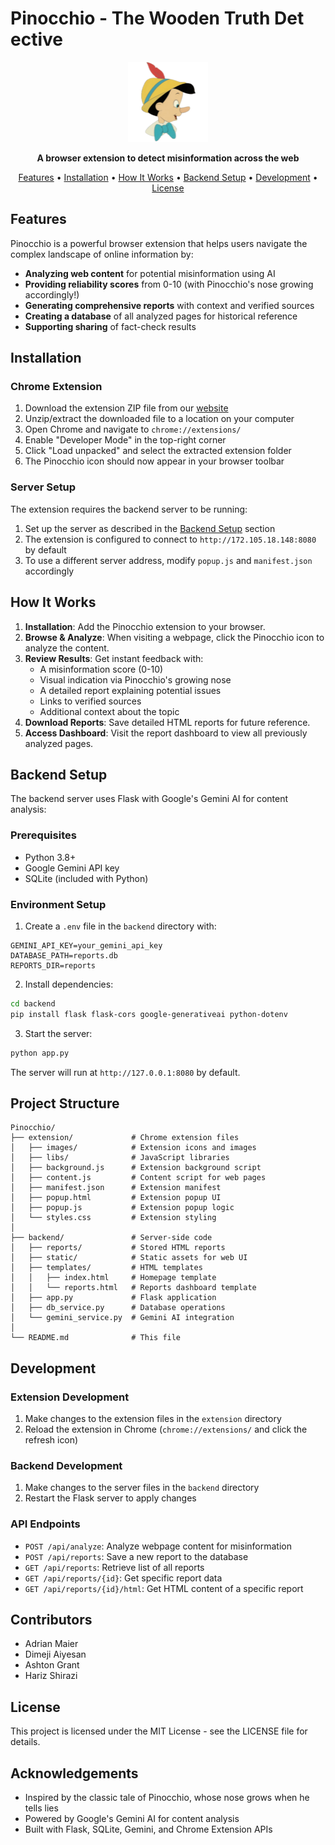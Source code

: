 # Pinocchio - The Wooden Truth Det ective

<p align="center">
  <img src="extension/images/icon128.png" alt="Pinocchio Logo" width="128" height="128">
</p>

<p align="center">
  <strong>A browser extension to detect misinformation across the web</strong>
</p>

<p align="center">
  <a href="#features">Features</a> •
  <a href="#installation">Installation</a> •
  <a href="#how-it-works">How It Works</a> •
  <a href="#backend-setup">Backend Setup</a> •
  <a href="#development">Development</a> •
  <a href="#license">License</a>
</p>

## Features

Pinocchio is a powerful browser extension that helps users navigate the complex landscape of online information by:

- **Analyzing web content** for potential misinformation using AI
- **Providing reliability scores** from 0-10 (with Pinocchio's nose growing accordingly!)
- **Generating comprehensive reports** with context and verified sources
- **Creating a database** of all analyzed pages for historical reference
- **Supporting sharing** of fact-check results

## Installation

### Chrome Extension

1. Download the extension ZIP file from our [website](http://172.105.18.148:8080/)
2. Unzip/extract the downloaded file to a location on your computer
3. Open Chrome and navigate to `chrome://extensions/`
4. Enable "Developer Mode" in the top-right corner
5. Click "Load unpacked" and select the extracted extension folder
6. The Pinocchio icon should now appear in your browser toolbar

### Server Setup

The extension requires the backend server to be running:

1. Set up the server as described in the [Backend Setup](#backend-setup) section
2. The extension is configured to connect to `http://172.105.18.148:8080` by default
3. To use a different server address, modify `popup.js` and `manifest.json` accordingly

## How It Works

1. **Installation**: Add the Pinocchio extension to your browser.
2. **Browse & Analyze**: When visiting a webpage, click the Pinocchio icon to analyze the content.
3. **Review Results**: Get instant feedback with:
   - A misinformation score (0-10)
   - Visual indication via Pinocchio's growing nose
   - A detailed report explaining potential issues
   - Links to verified sources
   - Additional context about the topic
4. **Download Reports**: Save detailed HTML reports for future reference.
5. **Access Dashboard**: Visit the report dashboard to view all previously analyzed pages.

## Backend Setup

The backend server uses Flask with Google's Gemini AI for content analysis:

### Prerequisites

- Python 3.8+
- Google Gemini API key
- SQLite (included with Python)

### Environment Setup

1. Create a `.env` file in the `backend` directory with:

```
GEMINI_API_KEY=your_gemini_api_key
DATABASE_PATH=reports.db
REPORTS_DIR=reports
```

2. Install dependencies:

```bash
cd backend
pip install flask flask-cors google-generativeai python-dotenv
```

3. Start the server:

```bash
python app.py
```

The server will run at `http://127.0.0.1:8080` by default.

## Project Structure

```
Pinocchio/
├── extension/             # Chrome extension files
│   ├── images/            # Extension icons and images
│   ├── libs/              # JavaScript libraries
│   ├── background.js      # Extension background script
│   ├── content.js         # Content script for web pages
│   ├── manifest.json      # Extension manifest
│   ├── popup.html         # Extension popup UI
│   ├── popup.js           # Extension popup logic
│   └── styles.css         # Extension styling
│
├── backend/               # Server-side code
│   ├── reports/           # Stored HTML reports
│   ├── static/            # Static assets for web UI
│   ├── templates/         # HTML templates
│   │   ├── index.html     # Homepage template
│   │   └── reports.html   # Reports dashboard template
│   ├── app.py             # Flask application
│   ├── db_service.py      # Database operations
│   └── gemini_service.py  # Gemini AI integration
│
└── README.md              # This file
```

## Development

### Extension Development

1. Make changes to the extension files in the `extension` directory
2. Reload the extension in Chrome (`chrome://extensions/` and click the refresh icon)

### Backend Development

1. Make changes to the server files in the `backend` directory
2. Restart the Flask server to apply changes

### API Endpoints

- `POST /api/analyze`: Analyze webpage content for misinformation
- `POST /api/reports`: Save a new report to the database
- `GET /api/reports`: Retrieve list of all reports
- `GET /api/reports/{id}`: Get specific report data
- `GET /api/reports/{id}/html`: Get HTML content of a specific report

## Contributors

- Adrian Maier
- Dimeji Aiyesan
- Ashton Grant
- Hariz Shirazi

## License

This project is licensed under the MIT License - see the LICENSE file for details.

## Acknowledgements

- Inspired by the classic tale of Pinocchio, whose nose grows when he tells lies
- Powered by Google's Gemini AI for content analysis
- Built with Flask, SQLite, Gemini, and Chrome Extension APIs
